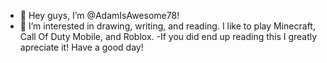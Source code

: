 - 👋 Hey guys, I’m @AdamIsAwesome78!
- 👀 I’m interested in drawing, writing, and reading. I like to play Minecraft, Call Of Duty Mobile, and Roblox.
-If you did end up reading this I greatly apreciate it! Have a good day!
<!---
AdamIsAwesome78/AdamIsAwesome78 is a ✨ special ✨ repository because its `README.md` (this file) appears on your GitHub profile.
You can click the Preview link to take a look at your changes.
--->
